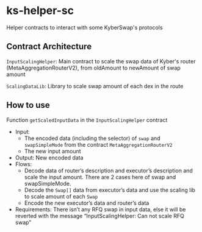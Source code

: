 # ks-helper-sc
Helper contracts to interact with some KyberSwap's protocols

## Contract Architecture
`InputScalingHelper`: Main contract to scale the swap data of Kyber's router (MetaAggregationRouterV2), 
from oldAmount to newAmount of swap amount

`ScalingDataLib`: Library to scale swap amount of each dex in the route

## How to use
Function `getScaledInputData` in the `InputScalingHelper` contract
- Input:
    - The encoded data (including the selector) of `swap` and `swapSimpleMode` from the contract `MetaAggregationRouterV2`
    - The new input amount
- Output: New encoded data
- Flows:
    - Decode data of router’s description and executor’s description and scale the input amount. There are 2 cases here of swap and swapSimpleMode.
    - Decode the `Swap[]` data from executor’s data and use the scaling lib to scale amount of each `Swap`
    - Encode the new executor’s data and router’s data
- Requirements: There isn’t any RFQ swap in input data, else it will be reverted with the message “InputScalingHelper: Can not scale RFQ swap”
